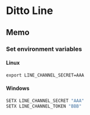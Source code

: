 # Ditto Line

## Memo

### Set environment variables

#### Linux

``` cmd
export LINE_CHANNEL_SECRET=AAA
```

#### Windows

``` cmd
SETX LINE_CHANNEL_SECRET "AAA"
SETX LINE_CHANNEL_TOKEN "BBB"
```
